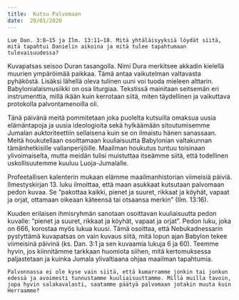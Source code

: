 ```yaml
---
title:  Kutsu Palvomaan
date:  20/01/2020
---
```


`Lue Dan. 3:8–15 ja Ilm. 13:11–18. Mitä yhtäläisyyksiä löydät siitä, mitä tapahtui Danielin aikoina ja mitä tulee tapahtumaan tulevaisuudessa?`

Kuvapatsas seisoo Duran tasangolla. Nimi Dura merkitsee akkadin kielellä muurien ympäröimää paikkaa. Tämä antaa vaikutelman valtavasta pyhäköstä. Lisäksi lähellä oleva tulinen uuni voi tuoda mieleen alttarin. Babylonialaismusiikki on osa liturgiaa. Tekstissä mainitaan seitsemän eri instrumenttia, millä ikään kuin kerrotaan siitä, miten täydellinen ja vaikuttava protokolla palvontamenoilla oli.

Tänä päivänä meitä pommitetaan joka puolelta kutsuilla omaksua uusia elämäntapoja ja uusia ideologioita sekä hylkäämään sitoutumisemme Jumalan auktoriteettiin sellaisena kuin se on ilmaistu hänen sanassaan. Meitä houkutellaan osoittamaan kuuliaisuutta Babylonian valtakunnan tämänhetkisille vallanperijöille. Maailman houkutus tuntuu toisinaan ylivoimaiselta, mutta meidän tulisi muistuttaa itseämme siitä, että todellinen uskollisuutemme kuuluu Luoja-Jumalalle.

Profeetallisen kalenterin mukaan elämme maailmanhistorian viimeisiä päiviä. Ilmestyskirjan 13. luku ilmoittaa, että maan asukkaat kutsutaan palvomaan pedon kuvaa. Se ”pakottaa kaikki, pienet ja suuret, rikkaat ja köyhät, vapaat ja orjat, ottamaan oikeaan käteensä tai otsaansa merkin” (Ilm. 13:16).

Kuuden erilaisen ihmisryhmän sanotaan osoittavan kuu­liaisuutta pedon kuvalle: ”pienet ja suuret, rikkaat ja köyhät, vapaat ja orjat”. Pedon luku, joka on 666, korostaa myös lukua kuusi. Tämä osoittaa, että Nebukadnessarin pystyttämä kuvapatsas on vain kuvaus siitä, mitä lopun ajan Babylon tekee viimeisinä päivinä (ks. Dan. 3:1 ja sen kuvaamia lukuja 6 ja 60). Teemme hyvin, jos kiinnitämme tarkkaan huomiota siihen, mitä kertomuksessa paljastetaan ja kuinka Jumala ylivaltiaana ohjaa maailman tapahtumia.

`Palvonnassa ei ole kyse vain siitä, että kumarramme jonkin tai jonkun edessä ja avoimesti tunnustamme kuuliaisuuttamme. Millä muilla tavoin, jopa hyvin salakavalasti, saatamme päätyä palvomaan jotakin muuta kuin Herraamme?`
